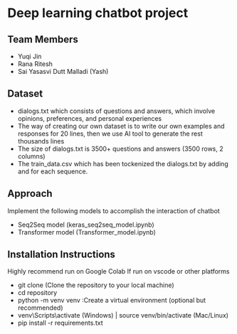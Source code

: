 # Deep learning chatbot project
## Team Members
* Yuqi Jin
* Rana Ritesh
* Sai Yasasvi Dutt Malladi (Yash)
## Dataset
* dialogs.txt which consists of questions and answers, which involve opinions, preferences, and personal experiences 
* The way of creating our own dataset is to write our own examples and responses for 20 lines, then we use AI tool to generate the rest thousands lines
* The size of dialogs.txt is 3500+ questions and answers (3500 rows, 2 columns)
* The train_data.csv which has been tockenized the dialogs.txt by adding <eos> and <sos> for each sequence. 
## Approach
Implement the following models to accomplish the interaction of chatbot
* Seq2Seq model (keras_seq2seq_model.ipynb)
* Transformer model (Transformer_model.ipynb)

## Installation Instructions
Highly recommend run on Google Colab
If run on vscode or other platforms
* git clone (Clone the repository to your local machine)
* cd repository
* python -m venv venv :Create a virtual environment (optional but recommended)
* venv\Scripts\activate (Windows) | source venv/bin/activate (Mac/Linux)
* pip install -r requirements.txt





